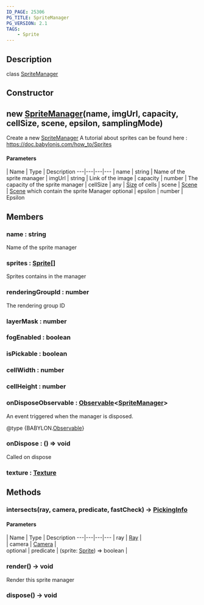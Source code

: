 ```yaml
---
ID_PAGE: 25306
PG_TITLE: SpriteManager
PG_VERSION: 2.1
TAGS:
    - Sprite
---
```

## Description

class [SpriteManager](/classes/2.5/SpriteManager)



## Constructor

## new [SpriteManager](/classes/2.5/SpriteManager)(name, imgUrl, capacity, cellSize, scene, epsilon, samplingMode)

Create a new [SpriteManager](/classes/2.5/SpriteManager)
A tutorial about sprites can be found here : https://doc.babylonjs.com/how_to/Sprites

#### Parameters
 | Name | Type | Description
---|---|---|---
 | name | string |     Name of the sprite manager
 | imgUrl | string |     Link of the image
 | capacity | number |     The capacity of the sprite manager
 | cellSize | any |     [Size](/classes/2.5/Size) of cells
 | scene | [Scene](/classes/2.5/Scene) |     [Scene](/classes/2.5/Scene) which contain the sprite Manager
optional | epsilon | number |     Epsilon
## Members

### name : string

Name of the sprite manager

### sprites : [Sprite](/classes/2.5/Sprite)[]

Sprites contains in the manager

### renderingGroupId : number

The rendering group ID

### layerMask : number



### fogEnabled : boolean



### isPickable : boolean



### cellWidth : number



### cellHeight : number



### onDisposeObservable : [Observable](/classes/2.5/Observable)&lt;[SpriteManager](/classes/2.5/SpriteManager)&gt;

An event triggered when the manager is disposed.

@type {BABYLON.[Observable](/classes/2.5/Observable)}

### onDispose : () =&gt; void

Called on dispose

### texture : [Texture](/classes/2.5/Texture)



## Methods

### intersects(ray, camera, predicate, fastCheck) &rarr; [PickingInfo](/classes/2.5/PickingInfo)



#### Parameters
 | Name | Type | Description
---|---|---|---
 | ray | [Ray](/classes/2.5/Ray) |   
 | camera | [Camera](/classes/2.5/Camera) |   
optional | predicate | (sprite: [Sprite](/classes/2.5/Sprite)) =&gt; boolean |   
### render() &rarr; void

Render this sprite manager
### dispose() &rarr; void


